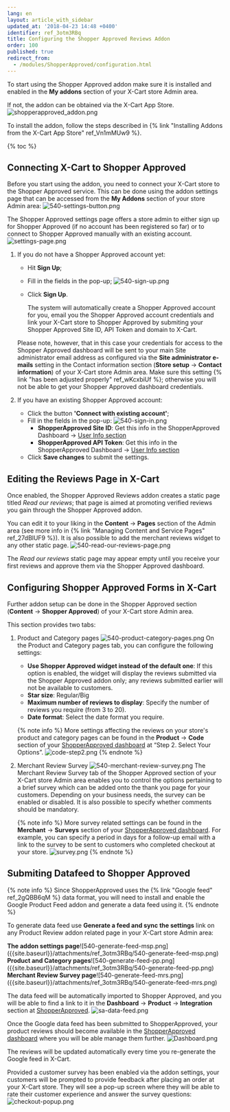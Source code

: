 ```yaml
---
lang: en
layout: article_with_sidebar
updated_at: '2018-04-23 14:48 +0400'
identifier: ref_3otm3RBq
title: Configuring the Shopper Approved Reviews Addon
order: 100
published: true
redirect_from:
  - /modules/ShopperApproved/configuration.html
---
```

To start using the Shopper Approved addon make sure it is installed and enabled in the **My addons** section of your X-Cart store Admin area.

If not, the addon can be obtained via the X-Cart App Store.
![shopperapproved_addon.png]({{site.baseurl}}/attachments/ref_3otm3RBq/shopperapproved_addon.png)

To install the addon, follow the steps described in {% link "Installing Addons from the X-Cart App Store" ref_Vn1mMUw9 %}.

{% toc %}

## Connecting X-Cart to Shopper Approved 

Before you start using the addon, you need to connect your X-Cart store to the Shopper Approved service. This can be done using the addon settings page that can be accessed from the **My Addons** section of your store Admin area: 
![540-settings-button.png]({{site.baseurl}}/attachments/ref_3otm3RBq/540-settings-button.png)

The Shopper Approved settings page offers a store admin to either sign up for Shopper Approved (if no account has been registered so far) or to connect to Shopper Approved manually with an existing account.
![settings-page.png]({{site.baseurl}}/attachments/ref_3otm3RBq/settings-page.png)

1. If you do not have a Shopper Approved account yet:
   * Hit **Sign Up**;
   * Fill in the fields in the pop-up;
     ![540-sign-up.png]({{site.baseurl}}/attachments/ref_3otm3RBq/540-sign-up.png)
   * Click **Sign Up**. 
   
     The system will automatically create a Shopper Approved account for you, email you the Shopper Approved account credentials and link your X-Cart store to Shopper Approved by submiting your Shopper Approved Site ID, API Token and domain to X-Cart. 
   
   Please note, however, that in this case your credentials for access to the Shopper Approved dashboard will be sent to your main Site administrator email address as configured via the **Site administrator e-mails** setting in the Contact information section (**Store setup** -> **Contact information**) of your X-Cart store Admin area. Make sure this setting {% link "has been adjusted properly" ref_wKcxbiUf %}; otherwise you will not be able to get your Shopper Approved dashboard credentials.

2. If you have an existing Shopper Approved account:
   * Click the button **'Connect with existing account'**;
   * Fill in the fields in the pop-up: 
     ![540-sign-in.png]({{site.baseurl}}/attachments/ref_3otm3RBq/540-sign-in.png)
     * **ShopperApproved Site ID**: Get this info in the ShopperApproved Dashboard -> [User Info section](https://www.shopperapproved.com/account/dashboard/userinfo/account-settings "Configuring the Shopper Approved") 
     * **ShopperApproved API Token**: Get this info in the ShopperApproved Dashboard -> [User Info section](https://www.shopperapproved.com/account/dashboard/userinfo/account-settings "Configuring the Shopper Approved") 
    * Click **Save changes** to submit the settings.
    
## Editing the Reviews Page in X-Cart

Once enabled, the Shopper Approved Reviews addon creates a static page titled _Read our reviews_; that page is aimed at promoting verified reviews you gain through the Shopper Approved addon. 

You can edit it to your liking in the **Content** -> **Pages** section of the Admin area (see more info in {% link "Managing Content and Service Pages" ref_27dBlUF9 %}). It is also possible to add the merchant reviews widget to any other static page. 
![540-read-our-reviews-page.png]({{site.baseurl}}/attachments/ref_3otm3RBq/540-read-our-reviews-page.png)

The _Read our reviews_ static page may appear empty until you receive your first reviews and approve them via the Shopper Approved dashboard.
     

## Configuring Shopper Approved Forms in X-Cart

Further addon setup can be done in the Shopper Approved section (**Content** -> **Shopper Approved**) of your X-Cart store Admin area.

This section provides two tabs:
1. Product and Category pages 
   ![540-product-category-pages.png]({{site.baseurl}}/attachments/ref_3otm3RBq/540-product-category-pages.png)
   On the Product and Category pages tab, you can configure the following settings:
   * **Use Shopper Approved widget instead of the default one**: If this option is enabled, the widget will display the reviews submitted via the Shopper Approved addon only; any reviews submitted earlier will not be available to customers.
   * **Star size**: Regular/Big
   * **Maximum number of reviews to display**: Specify the number of reviews you require (from 3 to 20).
   * **Date format**: Select the date format you require. 
   
   {% note info %}
   More settings affecting the reviews on your store's product and category pages can be found in the **Product** -> **Code** section of your [ShopperApproved dashboard](https://www.shopperapproved.com/account/product/page-code) at “Step 2. Select Your Options”.
   ![code-step2.png]({{site.baseurl}}/attachments/ref_3otm3RBq/code-step2.png)
   {% endnote %}

2. Merchant Review Survey
   ![540-merchant-review-survey.png]({{site.baseurl}}/attachments/ref_3otm3RBq/540-merchant-review-survey.png)
   The Merchant Review Survey tab of the Shopper Approved section of your X-Cart store Admin area enables you to control the options pertaining to a brief survey which can be added onto the thank you page for your customers. Depending on your business needs, the survey can be enabled or disabled. It is also possible to specify whether comments should be mandatory. 
   
   {% note info %}
   More survey related settings can be found in the **Merchant** -> **Surveys** section of your [ShopperApproved dashboard](https://www.shopperapproved.com/account/merchant/surveys/options).
   For example, you can specify a period in days for a follow-up email with a link to the survey to be sent to customers who completed checkout at your store.
  ![survey.png]({{site.baseurl}}/attachments/ref_3otm3RBq/survey.png)
  {% endnote %}

## Submiting Datafeed to Shopper Approved

{% note info %}
Since ShopperApproved uses the {% link "Google feed" ref_2gQBB6qM %} data format, you will need to install and enable the Google Product Feed addon and generate a data feed using it. 
{% endnote %}

To generate data feed use **Generate a feed and sync the settings** link on any Product Review addon related page in your X-Cart store Admin area:
<div class="ui stackable three column grid">
  <div class="column" markdown="span"><b>The addon settings page</b>![540-generate-feed-msp.png]({{site.baseurl}}/attachments/ref_3otm3RBq/540-generate-feed-msp.png)</div>
  <div class="column" markdown="span"><b>Product and Category pages</b>![540-generate-feed-pp.png]({{site.baseurl}}/attachments/ref_3otm3RBq/540-generate-feed-pp.png)</div>
  <div class="column" markdown="span"><b>Merchant Review Survey page</b>![540-generate-feed-mrs.png]({{site.baseurl}}/attachments/ref_3otm3RBq/540-generate-feed-mrs.png)</div>
</div>

The data feed will be automatically imported to Shopper Approved, and you will be able to find a link to it in the **Dashboard** -> **Product** -> **Integration** section at [ShopperApproved](https://www.shopperapproved.com/account/product/integration "Configuring the Shopper Approved"). 
  ![sa-data-feed.png]({{site.baseurl}}/attachments/ref_3otm3RBq/sa-data-feed.png)

Once the Google data feed has been submitted to ShopperApproved, your product reviews should become available in the [ShopperApproved dashboard](https://www.shopperapproved.com/account/dashboard) where you will be able manage them further.
![Dashboard.png]({{site.baseurl}}/attachments/ref_3otm3RBq/Dashboard.png)

The reviews will be updated automatically every time you re-generate the Google feed in X-Cart.

Provided a customer survey has been enabled via the addon settings, your customers will be prompted to provide feedback after placing an order at your X-Cart store. They will see a pop-up screen where they will be able to rate their customer experience and answer the survey questions:
![checkout-popup.png]({{site.baseurl}}/attachments/ref_3otm3RBq/checkout-popup.png)
